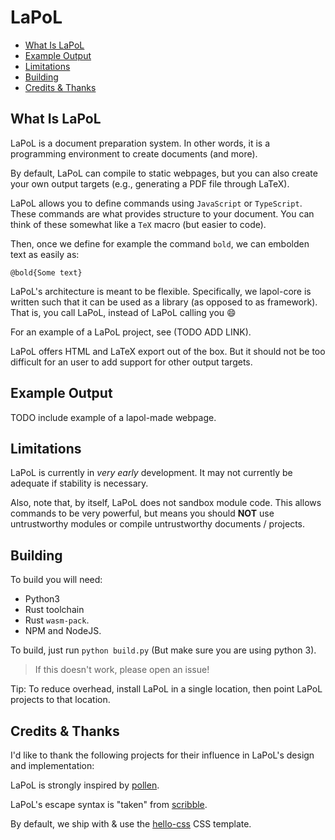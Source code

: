 # LaPoL

- [What Is LaPoL](#what-is-lapol)
- [Example Output](#example-output)
- [Limitations](#limitations)
- [Building](#building)
- [Credits & Thanks](#credits--thanks)

## What Is LaPoL

LaPoL is a document preparation system. In other words, it is a programming environment to create documents (and more).

By default, LaPoL can compile to static webpages, but you can also create your own output targets (e.g., generating a PDF file through LaTeX).

LaPoL allows you to define commands using `JavaScript` or `TypeScript`. These commands are what
provides structure to your document. You can think of these somewhat like a `TeX` macro (but easier to code).

Then, once we define for example the command `bold`, we can embolden text as easily as:

```
@bold{Some text}
```

LaPoL's architecture is meant to be flexible. Specifically, we lapol-core
is written such that it can be used as a library (as opposed to as framework).
That is, you call LaPoL, instead of LaPoL calling you :smile:

For an example of a LaPoL project, see (TODO ADD LINK).

LaPoL offers HTML and LaTeX export out of the box. But it should not be too
difficult for an user to add support for other output targets.

## Example Output

TODO include example of a lapol-made webpage.

## Limitations

LaPoL is currently in _very early_ development. It may not currently be adequate if stability is necessary.

Also, note that, by itself, LaPoL does not sandbox module code. This allows commands to be very powerful, but means
you should **NOT** use untrustworthy modules or compile untrustworthy documents / projects.

## Building

To build you will need:

- Python3
- Rust toolchain
- Rust `wasm-pack`.
- NPM and NodeJS.

To build, just run `python build.py` (But make sure you are using python 3).

> If this doesn't work, please open an issue!

Tip: To reduce overhead, install LaPoL in a single location, then point LaPoL
projects to that location.

## Credits & Thanks

I'd like to thank the following projects for their influence in LaPoL's design and implementation:

LaPoL is strongly inspired by [pollen](https://docs.racket-lang.org/pollen/).

LaPoL's escape syntax is "taken" from [scribble](https://docs.racket-lang.org/scribble/).

By default, we ship with & use the [hello-css](https://github.com/arp242/hello-css) CSS template.
